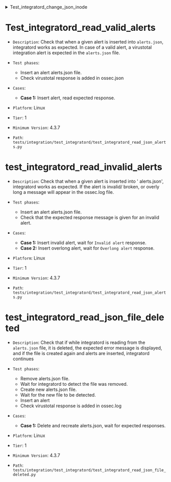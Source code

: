 <details><summary>Test_integratord_change_json_inode</summary>

<p>

  <table>
    <tr>
      <th>Description</th>
      <td>Check that if when reading the `alerts.json` file, the inode for the file changes, `integratord` will reload the file and continue reading from it.</td>
    </tr>
    <tr>
      <th>Test phases</th>
      <td><ul> <li>Insert an alert alerts.json file.</li>
               <li>Replace the alerts.json file while it being read.</li>
               <li>Check integratord detects the file's inode has changed.</li>
               <li>Wait for integratord to start reading from the file again.</li>
               <li>Insert an alert.</li>
               <li>Check virustotal response is added in ossec.log</li>
      </ul></td>
    </tr>
    <tr>
      <th>Cases</th>
      <td><ul><li>Case 1: Replace alerts.json, wait for expected response.</li></ul></td>
    </tr>
    <tr>
      <th>Platform</th>
      <td>Linux</td>
    </tr>
    <tr>
      <th>Tier</th>
      <td>1</td>
    </tr>  
    <tr>
      <th>Minimum Version</th>
      <td>4.3.7</td>
    </tr> 
    <tr>
      <th>Path</th>
      <td><a href="https://github.com/wazuh/wazuh-qa/blob/4.3/tests/integration/test_integratord/test_integratord_change_inode_alert.py">test_integratord_change_inode_alert.py</a></td>
    </tr> 
  </table> 
</p>

</details>


# Test_integratord_read_valid_alerts

* `Description`: Check that when a given alert is inserted into `alerts.json`, integratord works as expected. In case
    of a valid alert, a virustotal integration alert is expected in the `alerts.json` file.
* `Test phases`:
  * Insert an alert alerts.json file.
  * Check virustotal response is added in ossec.json

      
* `Cases`:  
  * **Case 1:** Insert alert, read expected response.

* `Platform`: Linux
* `Tier`: 1
* `Minimum Version`: 4.3.7
* `Path`: `tests/integration/test_integratord/test_integratord_read_json_alerts.py`


# test_integratord_read_invalid_alerts

* `Description`: Check that when a given alert is inserted into ' alerts.json', integratord works as expected. If the alert is invalid/    broken, or overly long a message will appear in the ossec.log file.
* `Test phases`:
  * Insert an alert alerts.json file.
  * Check that the expected response message is given for an invalid alert.
      
* `Cases`:  
  * **Case 1:** Insert invalid alert, wait for `Invalid alert` response.
  * **Case 2:** Insert overlong alert, wait for `Overlong alert` response.

* `Platform`: Linux
* `Tier`: 1
* `Minimum Version`: 4.3.7
* `Path`: `tests/integration/test_integratord/test_integratord_read_json_alerts.py`


# test_integratord_read_json_file_deleted

* `Description`: Check that if while integratord is reading from the `alerts.json` file, it is deleted, the expected error message is displayed, and if the file is created again and alerts are inserted, integratord continues
* `Test phases`:
  * Remove alerts.json file.
  * Wait for integratord to detect the file was removed.
  * Create new alerts.json file.
  * Wait for the new file to be detected.
  * Insert an alert
  * Check virustotal response is added in ossec.log

      
* `Cases`:  
  * **Case 1:** Delete and recreate alerts.json, wait for expected responses.

* `Platform`: Linux
* `Tier`: 1
* `Minimum Version`: 4.3.7
* `Path`: `tests/integration/test_integratord/test_integratord_read_json_file_deleted.py`

